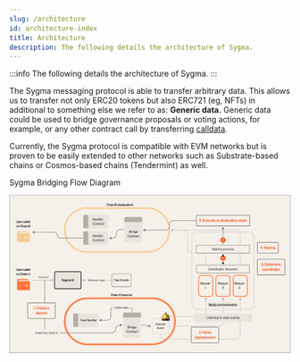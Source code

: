 ```yaml
---
slug: /architecture
id: architecture-index
title: Architecture
description: The following details the architecture of Sygma.
---
```


:::info
The following details the architecture of Sygma.
:::

The Sygma messaging protocol is able to transfer arbitrary data. This allows us to transfer not only ERC20 tokens but also ERC721 (eg, NFTs) in additional to something else we refer to as: **Generic data.** Generic data could be used to bridge governance proposals or voting actions, for example, or any other contract call by transferring [calldata](https://ethereum.stackexchange.com/questions/52989/what-is-calldata).

Currently, the Sygma protocol is compatible with EVM networks but is proven to be easily extended to other networks such as Substrate-based chains or Cosmos-based chains (Tendermint) as well.


Sygma Bridging Flow Diagram&#x20;

![](<../../static/assets/Bridging Diagram.png>)
